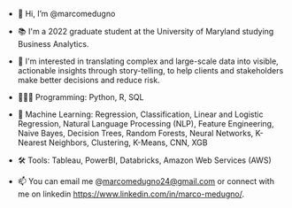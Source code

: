 - 👋 Hi, I’m @marcomedugno

- 📚 I'm a 2022 graduate student at the University of Maryland studying Business Analytics.

- 🤔 I'm interested in translating complex and large-scale data into visible, actionable insights through story-telling, to help clients and stakeholders make better decisions and reduce risk.

- 👨🏻‍💻 Programming: Python, R, SQL

- 🤖 Machine Learning: Regression, Classification, Linear and Logistic Regression, Natural Language Processing (NLP), Feature Engineering, Naive Bayes, Decision Trees, Random Forests, Neural Networks, K-Nearest Neighbors, Clustering, K-Means, CNN, XGB

- 🛠 Tools: Tableau, PowerBI, Databricks, Amazon Web Services (AWS)

- 📫 You can email me @marcomedugno24@gmail.com or connect with me on linkedin https://www.linkedin.com/in/marco-medugno/.

<!---
marcomedugno/marcomedugno is a ✨ special ✨ repository because its `README.md` (this file) appears on your GitHub profile.
You can click the Preview link to take a look at your changes.
--->

